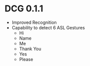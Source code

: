 # DCG 0.1.1
- Improved Recognition
- Capability to detect 6 ASL Gestures
  - Hi
  - Name
  - Me
  - Thank You
  - Yes
  - Please
